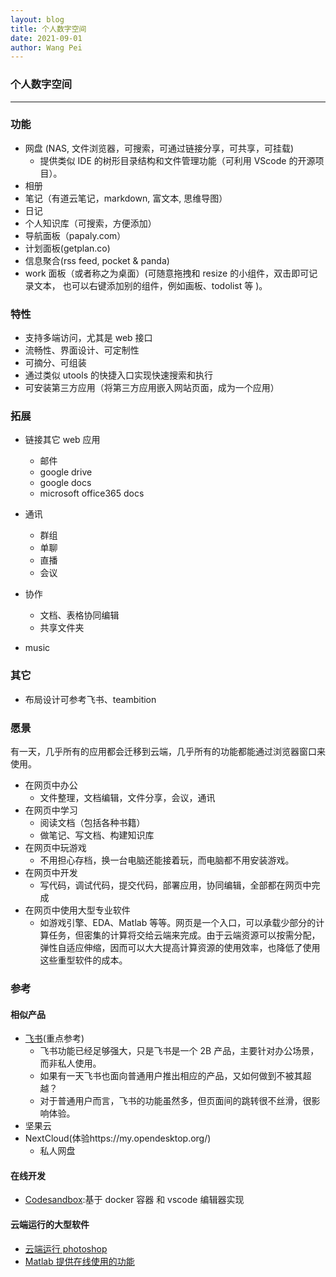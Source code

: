 ```yaml
---
layout: blog
title: 个人数字空间
date: 2021-09-01
author: Wang Pei
---
```


### 个人数字空间

---

### 功能

- 网盘 (NAS, 文件浏览器，可搜索，可通过链接分享，可共享，可挂载)
  - 提供类似 IDE 的树形目录结构和文件管理功能（可利用 VScode 的开源项目）。
- 相册
- 笔记（有道云笔记，markdown, 富文本, 思维导图）
- 日记
- 个人知识库（可搜索，方便添加）
- 导航面板（papaly.com）
- 计划面板(getplan.co)
- 信息聚合(rss feed, pocket & panda)
- work 面板（或者称之为桌面）(可随意拖拽和 resize 的小组件，双击即可记录文本， 也可以右键添加别的组件，例如画板、todolist 等 )。

### 特性

- 支持多端访问，尤其是 web 接口
- 流畅性、界面设计、可定制性
- 可摘分、可组装
- 通过类似 utools 的快捷入口实现快速搜索和执行
- 可安装第三方应用（将第三方应用嵌入网站页面，成为一个应用）

### 拓展

- 链接其它 web 应用

  - 邮件
  - google drive
  - google docs
  - microsoft office365 docs

- 通讯
  - 群组
  - 单聊
  - 直播
  - 会议
- 协作

  - 文档、表格协同编辑
  - 共享文件夹

- music

### 其它

- 布局设计可参考飞书、teambition

### 愿景

有一天，几乎所有的应用都会迁移到云端，几乎所有的功能都能通过浏览器窗口来使用。

- 在网页中办公
  - 文件整理，文档编辑，文件分享，会议，通讯
- 在网页中学习
  - 阅读文档（包括各种书籍）
  - 做笔记、写文档、构建知识库
- 在网页中玩游戏
  - 不用担心存档，换一台电脑还能接着玩，而电脑都不用安装游戏。
- 在网页中开发
  - 写代码，调试代码，提交代码，部署应用，协同编辑，全部都在网页中完成
- 在网页中使用大型专业软件
  - 如游戏引擎、EDA、Matlab 等等。网页是一个入口，可以承载少部分的计算任务，但密集的计算将交给云端来完成。由于云端资源可以按需分配，弹性自适应伸缩，因而可以大大提高计算资源的使用效率，也降低了使用这些重型软件的成本。

### 参考

#### 相似产品

- [飞书](https://feishu.cn)(重点参考)
  - 飞书功能已经足够强大，只是飞书是一个 2B 产品，主要针对办公场景，而非私人使用。
  - 如果有一天飞书也面向普通用户推出相应的产品，又如何做到不被其超越？
  - 对于普通用户而言，飞书的功能虽然多，但页面间的跳转很不丝滑，很影响体验。
- 坚果云
- NextCloud(体验https://my.opendesktop.org/)
  - 私人网盘

#### 在线开发

- [Codesandbox](https://codesandbox.io/):基于 docker 容器 和 vscode 编辑器实现

#### 云端运行的大型软件

- [云端运行 photoshop](https://www.photopea.com/)
- [Matlab 提供在线使用的功能](https://www.mathworks.com/help/matlab/matlab_env/what-is-matlab-online.html)
